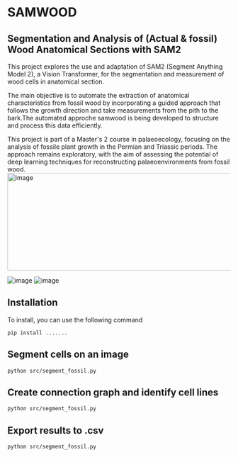 # SAMWOOD

## Segmentation and Analysis of (Actual & fossil) Wood Anatomical Sections with SAM2

This project explores the use and adaptation of SAM2 (Segment Anything Model 2), a Vision Transformer, for the segmentation and measurement of wood cells in anatomical section.

The main objective is to automate the extraction of anatomical characteristics from fossil wood by incorporating a guided approach that follows the growth direction and take measurements from the pith to the bark.The automated approche samwood is being developed to structure and process this data efficiently.

This project is part of a Master's 2 course in palaeoecology, focusing on the analysis of fossile plant growth in the Permian and Triassic periods. The approach remains exploratory, with the aim of assessing the potential of deep learning techniques for reconstructing palaeoenvironments from fossil wood.
<img width="896" height="220" alt="image" src="https://github.com/user-attachments/assets/ed00fd78-13cd-431d-9f87-94328036e316" />

![image](https://github.com/user-attachments/assets/e17a4d17-004b-42de-bbc9-0e3b58068d6e)
![image](https://github.com/user-attachments/assets/8b878974-1cbe-41bf-a603-d0bdd1482c0f)

## Installation

To install, you can use the following command

```
pip install .......
```


## Segment cells on an image

```
python src/segment_fossil.py
```

## Create connection graph and identify cell lines

```
python src/segment_fossil.py
```

## Export results to .csv

```
python src/segment_fossil.py
```


